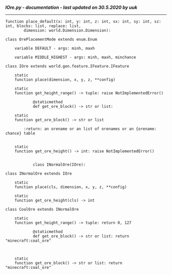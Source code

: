 ***IOre.py - documentation - last updated on 30.5.2020 by uuk***
___

    function place_default(x: int, y: int, z: int, sx: int, sy: int, sz: int, blocks: list, replace: list,
            dimension: world.Dimension.Dimension):

    class OrePlacementMode extends enum.Enum

        variable DEFAULT - args: minh, maxh

        variable MIDDLE_HIGHEST - args: minh, maxh, minchance

    class IOre extends world.gen.feature.IFeature.IFeature

        static
        function place(dimension, x, y, z, **config)

        static
        function get_height_range() -> tuple: raise NotImplementedError()
                
                @staticmethod
                def get_ore_block() -> str or list:

        static
        function get_ore_block() -> str or list
            
            :return: an orename or an list of orenames or an {orename: chance} table


        static
        function get_ore_height() -> int: raise NotImplementedError()
                
                
                class INormalOre(IOre):

    class INormalOre extends IOre

        static
        function place(cls, dimension, x, y, z, **config)

        static
        function get_ore_height(cls) -> int

    class CoalOre extends INormalOre

        static
        function get_height_range() -> tuple: return 0, 127
                
                @staticmethod
                def get_ore_block() -> str or list: return "minecraft:coal_ore"
                
                

        static
        function get_ore_block() -> str or list: return "minecraft:coal_ore"
                
                